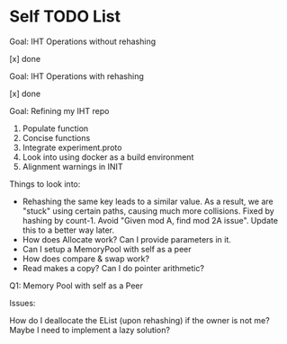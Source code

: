 # Self TODO List
Goal: IHT Operations without rehashing

[x] done

Goal: IHT Operations with rehashing

[x] done

Goal: Refining my IHT repo

1. Populate function
2. Concise functions
3. Integrate experiment.proto
4. Look into using docker as a build environment
5. Alignment warnings in INIT

Things to look into:

* Rehashing the same key leads to a similar value. As a result, we are "stuck" using certain paths, causing much more collisions. Fixed by hashing by count-1. Avoid "Given mod A, find mod 2A issue". Update this to a better way later.
* How does Allocate work? Can I provide parameters in it.
* Can I setup a MemoryPool with self as a peer
* How does compare & swap work?
* Read makes a copy? Can I do pointer arithmetic?

Q1: Memory Pool with self as a Peer

Issues:

How do I deallocate the EList (upon rehashing) if the owner is not me? Maybe I need to implement a lazy solution?
